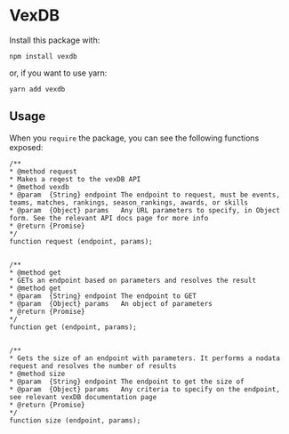 # VexDB

Install this package with:

    npm install vexdb

or, if you want to use yarn:

    yarn add vexdb

## Usage
When you `require` the package, you can see the following functions exposed:

```language=javascript
/**
* @method request
* Makes a reqest to the vexDB API
* @method vexdb
* @param  {String} endpoint The endpoint to request, must be events, teams, matches, rankings, season_rankings, awards, or skills
* @param  {Object} params   Any URL parameters to specify, in Object form. See the relevant API docs page for more info
* @return {Promise}
*/
function request (endpoint, params);


/**
* @method get
* GETs an endpoint based on parameters and resolves the result
* @method get
* @param  {String} endpoint The endpoint to GET
* @param  {Object} params   An object of parameters
* @return {Promise}
*/
function get (endpoint, params);


/**
* Gets the size of an endpoint with parameters. It performs a nodata request and resolves the number of results
* @method size
* @param  {String} endpoint The endpoint to get the size of
* @param  {Object} params   Any criteria to specify on the endpoint, see relevant vexDB documentation page
* @return {Promise}
*/
function size (endpoint, params);
 ```
